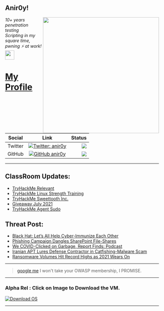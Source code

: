 <h2>Anir0y!</h2>
<img align='right' src="https://github-readme-stats.vercel.app/api?username=anir0y&show_icons=true&theme=dark" width="380">
<p><em>10+ years penetration testing<br>
  Scripting in my square time, pwning ⚡ at work!<img src="https://media.giphy.com/media/WUlplcMpOCEmTGBtBW/giphy.gif" width="30"> 
</em></p>



# [My Profile](https://anir0y.in/refer=githubreadme)

| Social   |      Link      | Status|
|----------|:-------------:|--:|
| Twitter |  [![Twitter: anir0y](https://img.shields.io/twitter/follow/anir0y?label=Follow%20me&style=plastic)](https://twitter.com/anir0y)| ![](https://img.shields.io/badge/Status-Online-blue)|
| GitHub |    [![GitHub anir0y](https://img.shields.io/github/followers/anir0y?label=Fork%20me&style=plastic)](https://github.com/anir0y)   | ![](https://img.shields.io/badge/Status-Online-blue)|


---

## ClassRoom Updates:

<!-- CLASS:START -->
- [TryHackMe Relevant](https://classroom.anir0y.in/post/tryhackme-relevant/)
- [TryHackMe Linux Strength Training](https://classroom.anir0y.in/post/tryhackme-linuxstrengthtraining/)
- [TryHackMe Sweettooth Inc.](https://classroom.anir0y.in/post/tryhackme-sweettoothinc/)
- [Giveaway July 2021](https://classroom.anir0y.in/post/giveaway-1/)
- [TryHackMe Agent Sudo](https://classroom.anir0y.in/post/tryhackme-agentsudoctf/)
<!-- CLASS:END -->

## Threat Post:

<!-- THREAT:START -->
- [Black Hat: Let’s All Help Cyber-Immunize Each Other](https://threatpost.com/black-hat-usa-2021-mitigating-cyber-and-covid/168361/)
- [Phishing Campaign Dangles SharePoint File-Shares](https://threatpost.com/phishing-sharepoint-file-shares/168356/)
- [We COVID-Clicked on Garbage, Report Finds: Podcast](https://threatpost.com/we-covid-clicked-on-garbage-report-podcast/168340/)
- [Iranian APT Lures Defense Contractor in Catfishing-Malware Scam](https://threatpost.com/iranian-apt-defense-contractor-catfish/168332/)
- [Ransomware Volumes Hit Record Highs as 2021 Wears On](https://threatpost.com/ransomware-volumes-record-highs-2021/168327/)
<!-- THREAT:END -->
---


> [google me](https://google.com/search?q=@anir0y) I won't take your OWASP membership, I PROMISE. 

---
### Alpha Rel : Click on Image to Download the VM.
[![Download OS](https://i.imgur.com/4RUjCIA.png)](https://sourceforge.net/projects/classroom-os/files/latest/download)

---

